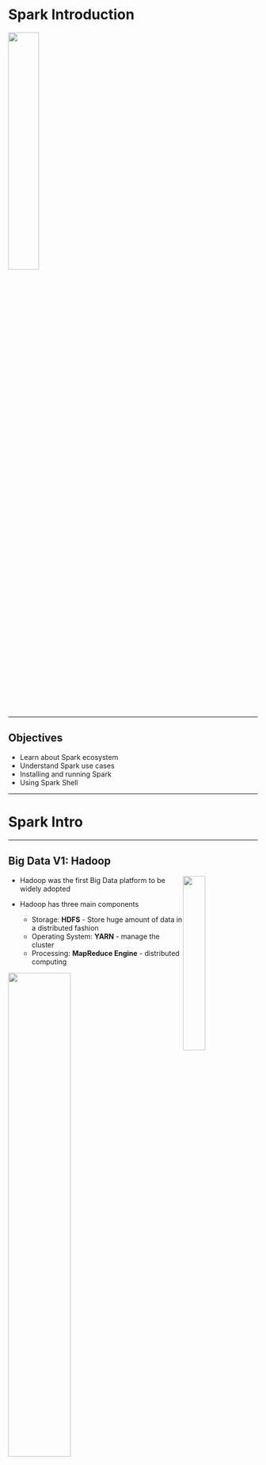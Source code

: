 # Spark Introduction

<img src="../../assets/images/logos/spark-logo-1.png" style="width:35%;"/>  <!-- {"left" : 5.88, "top" : 6.56, "height" : 1.23, "width" : 1.45} -->    &nbsp; &nbsp;

---

## Objectives
* Learn about Spark ecosystem
* Understand Spark use cases
* Installing and running Spark
* Using Spark Shell

---

# Spark Intro

---

## Big Data V1: Hadoop

<!-- TODO shiva -->
<img src="../../assets/images/logos/hadoop-logo-1.png" style="width:30%;float:right;" />

* Hadoop was the first Big Data platform to be widely adopted

* Hadoop has three main components
    - Storage: **HDFS** - Store huge amount of data in a distributed fashion
    - Operating System: **YARN** - manage the cluster
    - Processing: **MapReduce Engine** - distributed computing

<!-- TODO shiva -->
<img src="../../assets/images/hadoop/hadoop-1.png" style="width:50%;" />


Notes:

---

## MapReduce Engine

<!-- TODO shiva -->
<img src="../../assets/images/logos/hadoop-mapreduce-logo-1.png" style="width:40%;float:right;" />

* MapReduce was state of the art around 2008

* It was written for a time when
  - Data was on disk
  - And most processing was batch

* How ever MR had its limitations
  - It had high overhead
  - It didn't support 'in-memory' processing
  - It couldn't do 'streaming / real time' work loads

Notes:


---

## Spark


<!-- TODO shiva -->
<img src="../../assets/images/logos/spark-logo-1.png" style="width:30%;float:right;" />

* [Spark](https://spark.apache.org) is an **open Source distributed computing engine**
    - Very fast: On-disk ops are **10x** faster than MR
    - In-memory ops **100x** faster than MR

* General purpose: MR, SQL, streaming, machine learning, analytics

* Hadoop compatible: Runs over Hadoop, Mesos, Yarn, or standalone

* Plays nicely with Big Data ecosystem (S3, Cassandra, HBase)

* Very easy to use API

* _"Spark is the First Big Data platform to integrate batch, streaming and interactive computations in a unified framework." - stratio.com_


---

## Spark's History

* Spark was created at [Berkeley AMP Lab](https://amplab.cs.berkeley.edu/)

* Now top-level Apache project

* **[Databricks](https://databricks.com/)** -  Supporting and developing Spark
    - Founded by Spark's creators
    - Employs the most active committers

* Spark is now included with most modern Hadoop distributions

---

## Why is Spark Popular?

* Ease of use
    - Easy to get up and running
    - Develop on laptop, deploy on cluster

* Multiple language support
    - Java, Scala, Python and R
    - Developers (Java/Scala),   Data Scientists (Python, R)

* High performant

* Plays nice with BigData eco system

* Out of the box functionality
    - Modern functional programming constructs
    - Machine Learning / Streaming / Graph processing


Notes:

---

## Spark Versions

| Version | Release Date | Description            |
|---------|--------------|------------------------|
| 1.0     | 2014-05-30   | Initial Apache release |
| 1.6     | 2016-01-04   | Stable 1.x release     |
| 2.0     | 2016-07      | Big update from V1     |
| 2.4     | 2020-01      | Stable v2 release      |
| 3.0     | 2020 Q2      | V3 release             |

Notes:

---

## Spark Components

<!-- TODO shiva -->
<img src="../../assets/images/spark/spark-components-1.png" style="width:80%;" />

Notes:

---

## Spark Components

* __Data Storage__: Pluggable data storage systems
    - Integrates with HDFS, S3, Cassandra DB, and more

* __Cluster Manager__: Manages distributed node clusters
    - Provides the distributed execution environment
    - Works with Mesos, Yarn, and its own standalone manager

* __Spark Core__: Distributed computing engine


Notes:

---

## Spark Components : Core

* **Core** has basic building blocks for distributed computing engine

* Task schedulers and memory management

* Fault recovery (recovers missing pieces on node failure)

* Storage system interfaces

* Defines Spark API

* Data Model: RDD/Dataframe/Dataset
    - Distributed collection of items
    - Can be worked on in parallel
    - Easily created from many data sources


---

## Spark Components

* __Spark SQL__: Analyze structured data
    - Supports SQL and HQL (Hive Query Language)
    - Data sources include Hive tables, JSON, CSV, Parquet

* __Spark Streaming__: Live streams of data in real-time
    - Low latency, high throughput (1000s events per second)
    - Log files, stock ticks, sensor data, IOT (Internet of Things)

* __Spark ML__: Machine Learning at scale
    - Classification/regression, collaborative filtering
    - Model evaluation and data import

* __GraphX / GraphFrames__: Graph manipulation, graph-parallel computation
    - Social network friendships, link data
    - Graph manipulation, operations, and common algorithms

---

## Spark: Unified Stack

* Spark support multiple programming models
    - MapReduce style batch processing
    - Streaming/real-time processing
    - Querying via SQL
    - Machine learning
    - Graph Processing

* All modules are tightly integrated; Facilitates rich applications

* Spark can be the only stack you need!
    - No need to run multiple clusters (Hadoop cluster, Storm cluster, etc.)


---

## Spark Use Cases

<!-- TODO shiva -->
<img src="../../assets/images/logos/teralytics-logo-1.jpg" style="width:30%;float:right;" />

* Teralytics (Telco data)
    - Processing cell phone events
    - 180 billion events per day
    - Spark + HDFS
    - Estimating usage patterns to enhance coverage (sporting events, commuting, etc.)
    - Source: [1](http://bigdatausecases.info/entry/origin-destination-matrix-using-mobile-network-data-with-spark), [2](https://databricks.com/session/origin-destination-matrix-using-mobile-network-data-with-spark)

<br clear="all" />
<img src="../../assets/images/logos/yahoo-logo-1.png" style="width:30%;float:right;" />

* Spark at Yahoo
    - News personalization
    - 120 line Scala program with ML lib replaced 15,000 lines of C++
    - Spark took 30 minutes to run on 100 million samples
    - [Source](https://www.dezyre.com/article/top-5-apache-spark-use-cases/271)


---

## Spark Use Cases

<!-- TODO shiva -->
<img src="../../assets/images/logos/netflix-logo-1.png" style="width:30%;float:right;" />

* Netflix
    - Recommendations using Spark + Cassandra
    - Analyzes streaming events (450 billion events per day)
    - Personalization through recommendations
    - Sources: [1](http://bigdatausecases.info/entry/netflix-recommendations-using-spark-and-cassandra-cassandra-summit-2016),  [2](https://www.slideshare.net/DataStax/netflix-recommendations-using-spark-cassandra)

* More case studies @ [BigDataUseCases.Info](http://bigdatausecases.info/)

---

## Spark at Large Scale

<!-- TODO shiva -->
<img src="../../assets/images/logos/tencent-logo-1.png" style="width:15%;float:right;" />

* Tencent (Social network in China)
  - 8000 nodes
  - 400 TB+ data

<br clear="all"/>  
<img src="../../assets/images/logos/alibaba-logo-1.png" style="width:20%;float:right;" />

* Alibaba (largest e-commerce site in China)
  - 1 PB scale processing
  - Large scale image processing

<br clear="all"/>  
<img src="../../assets/images/logos/janelia-logo-1.png" style="width:20%;float:right;" />
* Streaming @ Jenelia Farm
  - 1 TB per hour
  - Analyze medical images

---

# Spark vs. Hadoop

---

## Spark and Hadoop Timeline

| Hadoop    | Year | Spark                                      |
|-----------|------|--------------------------------------------|
| Created   | 2006 |                                            |
|           | 2009 | Starts at AMP lab                          |
|           | 2010 | Open sourced                               |
| Version 1 | 2011 |                                            |
| Version 2 | 2013 |                                            |
|           | 2014 | Version 1, <br /> Apache top level project |
|           | 2016 | Version 2                                  |
| Version 3 | 2019 |                                            |
|           | 2020 | Version 3                                  |


---

## Hadoop vs. Spark


<!-- TODO shiva -->
<img src="../../assets/images/spark/hadoop-vs-spark-1.png" style="width:50%;" />

[Video](https://www.youtube.com/watch?v=qfv6Ah_MVJU)

---

## Spark vs. MapReduce

<!-- TODO shiva -->
<img src="../../assets/images/spark/3rd-party/mapreduce-vs-spark-1.png" style="width:70%;" />

---

## Spark vs. MapReduce

* Spark is easier to use than MapReduce

* Friendlier development environment
  - Interactive shells allow faster development
  - Web based UI notebooks allow easier development

* Multiple language support: Java, Python, Scala, R

* Spark is high performant than MR

---

## Spark vs. MapReduce Benchmark

* Daytona Grey Benchmark: Sort 100TB of data
* References:
    - [Databricks blog](https://databricks.com/blog/2014/11/05/spark-officially-sets-a-new-record-in-large-scale-sorting.html)
    - http://sortbenchmark.org/


<!-- TODO shiva -->
<img src="../../assets/images/spark/3rd-party/spark-vs-mapreduce-benchmark-1.png" style="width:70%;" />

---

## Spark and Hadoop

* Spark is a better distributed engine the MapReduce

* Works well with Hadoop components : HDFS, YARN and Hive

<!-- TODO shiva -->
<img src="../../assets/images/spark/spark-and-hadoop-2.png" style="width:90%;" />

---

# Running Spark

---

## Spark Runtimes

* On-Premise
  - Spark is part of most modern Hadoop distributions
  - Spark can also be downloaded and installed as a standalone system

* Hosted solutions
  - Databricks cloud - hosted Spark platform
  - Cloud vendors: Amazon, Azure, Google

<br clear="all" />

<!-- TODO shiva -->
<img src="../../assets/images/logos/databricks-logo-1.png" style="width:20%;" /> &nbsp;  &nbsp;
<img src="../../assets/images/logos/google-cloud-logo-2.png" style="width:20%;" /> &nbsp;  &nbsp;
<img src="../../assets/images/logos/aws-logo-2.png" style="width:20%;" /> &nbsp;  &nbsp;
<img src="../../assets/images/logos/azure-logo-1.png" style="width:20%;" /> &nbsp;  &nbsp;

---

## Databricks

<!-- TODO shiva -->
<img src="../../assets/images/spark/3rd-party/databricks-gartner-1.png" style="width:50%;float:right;clear:both;" />

* Founded by Spark's founders

* Develops majority of Spark platform and offers commercial support

* Also provides hosted Spark platform (**Databricks Cloud**)

* Databricks is recognized as a leading provider for Data Analytics and Machine Learning platform  (Source : [Gartner report](https://databricks.com/p/whitepaper/gartner-magic-quadrant-2020-data-science-machine-learning))

<img src="../../assets/images/logos/databricks-logo-1.png" style="width:30%;float:left;" />

---

## Databricks Cloud

<!-- TODO shiva -->
<img src="../../assets/images/spark/3rd-party/databricks-cloud-1.png" style="width:60%;float:right;" />

* A hosted platform of Spark

* Zero maintenance

* Auto scale  based on work loads

* Community edition is free
  - A single node with 6GB memory
  - Notebook environment

* https://community.cloud.databricks.com/

---

## System Requirements

* Operating system
  - Development: Windows, Mac, Linux
  - Deployment: Linux
* Languages:
    - JDK 8
    - Scala 2.11
    - Python 3
* Hardware

| Resource | Development                       | Production                                                        |
|----------|-----------------------------------|-------------------------------------------------------------------|
| CPU      | 2+ core                           | 12+ core                                                          |
| Memory   | 4+ G                              | 256+ G                                                            |
| Disk     | - Single spindle <br/> - Few gigs | - Multiple spindles <br /> - Several Terabytes per node <br /> -  |

---
## Lab: Doing XYZ

<img src="../../assets/images/icons/individual-labs.png" style="width:25%;float:right;"/><!-- {"left" : 6.76, "top" : 0.88, "height" : 4.37, "width" : 3.28} -->


* **Overview:**
    - Work with xyz

* **Approximate run time:**
    - 20-30 mins

* **Instructions:**
    - Please complete A, B, C


Notes:

---

## Review and Q&A

<img src="../../assets/images/icons/q-and-a-1.png" style="width:20%;float:right;" /><!-- {"left" : 8.24, "top" : 1.21, "height" : 1.28, "width" : 1.73} -->


* Let's go over what we have covered so far

* Any questions?

<img src="../../assets/images/icons/quiz-icon.png" style="width:40%;" /><!-- {"left" : 2.69, "top" : 4.43, "height" : 3.24, "width" : 4.86} -->
